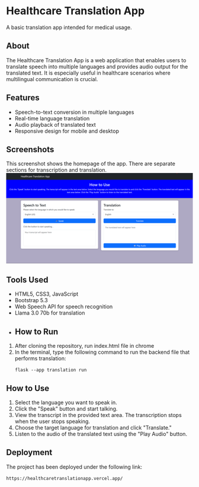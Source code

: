 # Healthcare Translation App
A basic translation app intended for medical usage.
## About
The Healthcare Translation App is a web application that enables users to translate speech into multiple languages and provides audio output for the translated text. It is especially useful in healthcare scenarios where multilingual communication is crucial.
## Features
- Speech-to-text conversion in multiple languages
- Real-time language translation
- Audio playback of translated text
- Responsive design for mobile and desktop
## Screenshots
This screenshot shows the homepage of the app. There are separate sections for transcription and translation. 
![Home page](screenshots/home.png)
## Tools Used
- HTML5, CSS3, JavaScript
- Bootstrap 5.3
- Web Speech API for speech recognition
- Llama 3.0 70b for translation
- ## How to Run
1. After cloning the repository, run index.html file in chrome
2. In the terminal, type the following command to run the backend file that performs translation:
   ```
   flask --app translation run
   ```
## How to Use
1. Select the language you want to speak in.
2. Click the "Speak" button and start talking.
3. View the transcript in the provided text area. The transcription stops when the user stops speaking.
4. Choose the target language for translation and click "Translate."
5. Listen to the audio of the translated text using the "Play Audio" button.
## Deployment
The project has been deployed under the following link:
```
https://healthcaretranslationapp.vercel.app/
```
